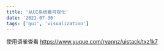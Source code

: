 ```yaml
---
title: '从UI系统看可视化'
date: '2021-07-30'
tags: ['gui', 'visualization']
---
```


使用语雀查看 <https://www.yuque.com/ryannz/uistack/txz1k7>
